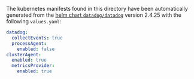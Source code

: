 The kubernetes manifests found in this directory have been automatically generated
from the [helm chart `datadog/datadog`](https://github.com/DataDog/helm-charts/tree/master/charts/datadog)
version 2.4.25 with the following `values.yaml`:

```yaml
datadog:
  collectEvents: true
  processAgent:
    enabled: false
clusterAgent:
  enabled: true
  metricsProvider:
    enabled: true
```
